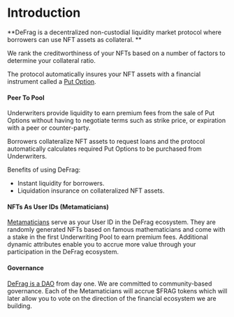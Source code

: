 # Introduction

**DeFrag is a decentralized non-custodial liquidity market protocol where borrowers can use NFT assets as collateral. **

We rank the creditworthiness of your NFTs based on a number of factors to determine your collateral ratio.&#x20;

The protocol automatically insures your NFT assets with a financial instrument called a [Put Option](overview/nft-loans.md).

#### Peer To Pool

Underwriters provide liquidity to earn premium fees from the sale of Put Options without having to negotiate terms such as strike price, or expiration with a peer or counter-party. &#x20;

Borrowers collateralize NFT assets to request loans and the protocol automatically calculates required Put Options to be purchased from Underwriters.

Benefits of using DeFrag:

* Instant liquidity for borrowers.
* Liquidation insurance on collateralized NFT assets.

#### NFTs As User IDs (Metamaticians)

[Metamaticians](overview/metamaticians.md) serve as your User ID in the DeFrag ecosystem. They are randomly generated NFTs based on famous mathematicians and come with a stake in the first Underwriting Pool to earn premium fees. Additional dynamic attributes enable you to accrue more value through your participation in the DeFrag ecosystem.

#### Governance

[DeFrag is a DAO](overview/defrag-dao.md) from day one. We are committed to community-based governance. Each of the Metamaticians will accrue $FRAG tokens which will later allow you to vote on the direction of the financial ecosystem we are building.
